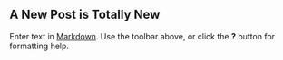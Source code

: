 ## A New Post is Totally New

Enter text in [Markdown](http://daringfireball.net/projects/markdown/). Use the toolbar above, or click the **?** button for formatting help.

